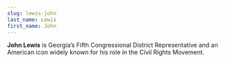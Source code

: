 ```yaml
---
slug: lewis-john
last_name: Lewis
first_name: John
---
```

**John Lewis** is Georgia’s Fifth Congressional District Representative and an American icon widely known for his role in the Civil Rights Movement.